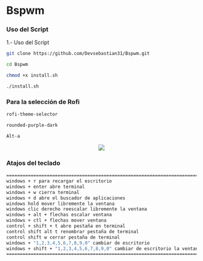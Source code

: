 # Bspwm

### Uso del Script

1\.- Uso del Script

```bash
git clone https://github.com/Devsebastian31/Bspwm.git

cd Bspwm

chmod +x install.sh

./install.sh
```

### Para la selección de Rofi

```bash
rofi-theme-selector

rounded-purple-dark

Alt-a
```

<p align="center">
<img src="Fondo.png">
</p>

### Atajos del teclado

```bash
===========================================================================================================
windows + r para recargar el escritorio
windows + enter abre terminal
windows + w cierra terminal
windows + d abre el buscador de aplicaciones
windows hold mover libremente la ventana
windows clic derecho reescalar libremente la ventana
windows + alt + flechas escalar ventana
windows + ctl + flechas mover ventana
control + shift + t abre pestaña en terminal
control shift alt t renombrar pestaña de terminal
control shift w cerrar pestaña de terminal
windows + "1,2,3,4,5,6,7,8,9,0" cambiar de escritorio
windows + shift + "1,2,3,4,5,6,7,8,9,0" cambiar de escritorio la ventana actual al escritorio seleccionado
============================================================================================================
```